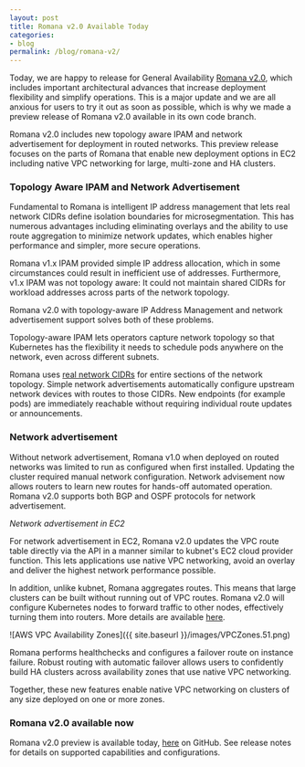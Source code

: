 ```yaml
---
layout: post
title: Romana v2.0 Available Today
categories:
- blog
permalink: /blog/romana-v2/
---
```


Today, we are happy to release for General Availability [Romana v2.0](https://github.com/romana/romana), which includes important architectural advances that increase deployment flexibility and simplify operations. This is a major update and we are all anxious for users to try it out as soon as possible, which is why we made a preview release of Romana v2.0 available in its own code branch.

Romana v2.0 includes new topology aware IPAM and network advertisement for deployment in routed networks. This preview release focuses on the parts of Romana that enable new deployment options in EC2 including native VPC networking for large, multi-zone and HA clusters.

### Topology Aware IPAM and Network Advertisement 

Fundamental to Romana is intelligent IP address management that lets real network CIDRs define isolation boundaries for microsegmentation.  This has numerous advantages including eliminating overlays and the ability to use route aggregation to minimize network updates, which enables higher performance and simpler, more secure operations.

Romana v1.x IPAM provided simple IP address allocation, which in some circumstances could result in inefficient use of addresses. Furthermore, v1.x IPAM was not topology aware: It could not maintain shared CIDRs for workload addresses across parts of the network topology.

Romana v2.0 with topology-aware IP Address Management and network advertisement support solves both of these problems.

Topology-aware IPAM lets operators capture network topology so that Kubernetes has the flexibility it needs to schedule pods anywhere on the network, even across different subnets. 

Romana uses [real network CIDRs](/how/romana_details/) for entire sections of the network topology. Simple network advertisements automatically configure upstream network devices with routes to those CIDRs. New endpoints (for example pods) are immediately reachable without requiring individual route updates or announcements.

### Network advertisement

Without network advertisement, Romana v1.0 when deployed on routed networks was limited to run as configured when first installed. Updating the cluster required manual network configuration. Network advisement now allows routers to learn new routes for hands-off automated operation. Romana v2.0 supports both BGP and OSPF protocols for network advertisement.

_Network advertisement in EC2_

For network advertisement in EC2, Romana v2.0 updates the VPC route table directly via the API in a manner similar to kubnet's EC2 cloud provider function. This lets applications use native VPC networking, avoid an overlay and deliver the highest network performance possible.

In addition, unlike kubnet, Romana aggregates routes. This means that large clusters can be built without running out of VPC routes. Romana v2.0 will configure Kubernetes nodes to forward traffic to other nodes, effectively turning them into routers. More details are available [here](/deploy_romana/public_cloud/).

![AWS VPC Availability Zones]({{ site.baseurl }}/images/VPCZones.51.png)

Romana performs healthchecks and configures a failover route on instance failure. Robust routing with automatic failover allows users to confidently build HA clusters across availability zones that use native VPC networking.

Together, these new features enable native VPC networking on clusters of any size deployed on one or more zones.

### Romana v2.0 available now

Romana v2.0 preview is available today, [here](https://github.com/romana/romana/tree/romana-2.0) on GitHub. See release notes for details on supported capabilities and configurations.
 
